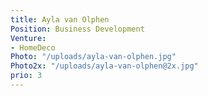 ```yaml
---
title: Ayla van Olphen
Position: Business Development
Venture:
- HomeDeco
Photo: "/uploads/ayla-van-olphen.jpg"
Photo2x: "/uploads/ayla-van-olphen@2x.jpg"
prio: 3
---
```


